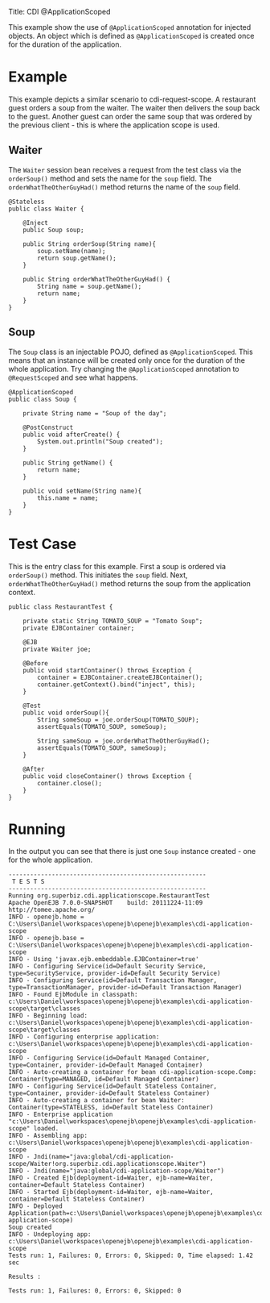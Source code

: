 Title: CDI @ApplicationScoped

This example show the use of `@ApplicationScoped` annotation for injected objects. An object
which is defined as `@ApplicationScoped` is created once for the duration of the application.

# Example

This example depicts a similar scenario to cdi-request-scope. A restaurant guest orders
a soup from the waiter. The waiter then delivers the soup back to the guest. Another
guest can order the same soup that was ordered by the previous client - this is where
the application scope is used. 

## Waiter

The `Waiter` session bean receives a request from the test class via the `orderSoup()` method
and sets the name for the `soup` field. The `orderWhatTheOtherGuyHad()` method returns
the name of the `soup` field.

    @Stateless
    public class Waiter {

        @Inject
        public Soup soup;

        public String orderSoup(String name){
            soup.setName(name);
            return soup.getName();
        }

        public String orderWhatTheOtherGuyHad() {
            String name = soup.getName();
            return name;
        }
    }

## Soup

The `Soup` class is an injectable POJO, defined as `@ApplicationScoped`. This means that an instance
will be created only once for the duration of the whole application. Try changing the `@ApplicationScoped`
annotation to `@RequestScoped` and see what happens.

    @ApplicationScoped
    public class Soup {

        private String name = "Soup of the day";

        @PostConstruct
        public void afterCreate() {
            System.out.println("Soup created");
        }

        public String getName() {
            return name;
        }

        public void setName(String name){
            this.name = name;
        }
    }


# Test Case

This is the entry class for this example. First a soup is ordered via `orderSoup()` method.
This initiates the `soup` field. Next, `orderWhatTheOtherGuyHad()` method returns the soup
from the application context.

    public class RestaurantTest {

        private static String TOMATO_SOUP = "Tomato Soup";
        private EJBContainer container;

        @EJB
        private Waiter joe;

        @Before
        public void startContainer() throws Exception {
            container = EJBContainer.createEJBContainer();
            container.getContext().bind("inject", this);
        }

        @Test
        public void orderSoup(){
            String someSoup = joe.orderSoup(TOMATO_SOUP);
            assertEquals(TOMATO_SOUP, someSoup);

            String sameSoup = joe.orderWhatTheOtherGuyHad();
            assertEquals(TOMATO_SOUP, sameSoup);
        }

        @After
        public void closeContainer() throws Exception {
            container.close();
        }
    }

# Running

In the output you can see that there is just one `Soup` instance created - one for
the whole application.

    -------------------------------------------------------
     T E S T S
    -------------------------------------------------------
    Running org.superbiz.cdi.applicationscope.RestaurantTest
    Apache OpenEJB 7.0.0-SNAPSHOT    build: 20111224-11:09
    http://tomee.apache.org/
    INFO - openejb.home = C:\Users\Daniel\workspaces\openejb\openejb\examples\cdi-application-scope
    INFO - openejb.base = C:\Users\Daniel\workspaces\openejb\openejb\examples\cdi-application-scope
    INFO - Using 'javax.ejb.embeddable.EJBContainer=true'
    INFO - Configuring Service(id=Default Security Service, type=SecurityService, provider-id=Default Security Service)
    INFO - Configuring Service(id=Default Transaction Manager, type=TransactionManager, provider-id=Default Transaction Manager)
    INFO - Found EjbModule in classpath: c:\Users\Daniel\workspaces\openejb\openejb\examples\cdi-application-scope\target\classes
    INFO - Beginning load: c:\Users\Daniel\workspaces\openejb\openejb\examples\cdi-application-scope\target\classes
    INFO - Configuring enterprise application: c:\Users\Daniel\workspaces\openejb\openejb\examples\cdi-application-scope
    INFO - Configuring Service(id=Default Managed Container, type=Container, provider-id=Default Managed Container)
    INFO - Auto-creating a container for bean cdi-application-scope.Comp: Container(type=MANAGED, id=Default Managed Container)
    INFO - Configuring Service(id=Default Stateless Container, type=Container, provider-id=Default Stateless Container)
    INFO - Auto-creating a container for bean Waiter: Container(type=STATELESS, id=Default Stateless Container)
    INFO - Enterprise application "c:\Users\Daniel\workspaces\openejb\openejb\examples\cdi-application-scope" loaded.
    INFO - Assembling app: c:\Users\Daniel\workspaces\openejb\openejb\examples\cdi-application-scope
    INFO - Jndi(name="java:global/cdi-application-scope/Waiter!org.superbiz.cdi.applicationscope.Waiter")
    INFO - Jndi(name="java:global/cdi-application-scope/Waiter")
    INFO - Created Ejb(deployment-id=Waiter, ejb-name=Waiter, container=Default Stateless Container)
    INFO - Started Ejb(deployment-id=Waiter, ejb-name=Waiter, container=Default Stateless Container)
    INFO - Deployed Application(path=c:\Users\Daniel\workspaces\openejb\openejb\examples\cdi-application-scope)
    Soup created
    INFO - Undeploying app: c:\Users\Daniel\workspaces\openejb\openejb\examples\cdi-application-scope
    Tests run: 1, Failures: 0, Errors: 0, Skipped: 0, Time elapsed: 1.42 sec

    Results :

    Tests run: 1, Failures: 0, Errors: 0, Skipped: 0
